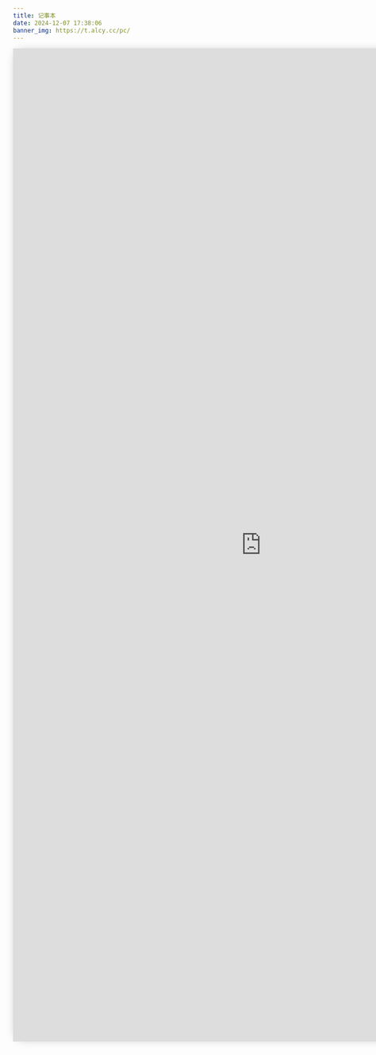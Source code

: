 ```yaml
---
title: 记事本
date: 2024-12-07 17:38:06
banner_img: https://t.alcy.cc/pc/
---
```


<iframe src="https://20010501.xyz/jsb/" height="2000" width="1000" scrolling="auto" frameborder="0" style="box-shadow: 0px 0px 20px -10px #888;">
</iframe>